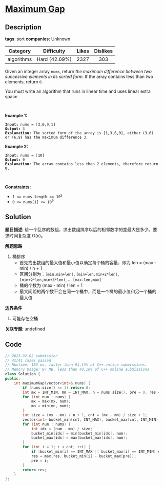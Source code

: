 # [Maximum Gap](https://leetcode.com/problems/maximum-gap/description/)

## Description

**tags**: sort
**companies**: Unknown

|  Category  |  Difficulty   | Likes | Dislikes |
| :--------: | :-----------: | :---: | :------: |
| algorithms | Hard (42.09%) | 2327  |   303    |

<p>Given an integer array <code>nums</code>, return <em>the maximum difference between two successive elements in its sorted form</em>. If the array contains less than two elements, return <code>0</code>.</p>

<p>You must write an algorithm that runs in linear time and uses linear extra space.</p>

<p>&nbsp;</p>
<p><strong>Example 1:</strong></p>

<pre><code><strong>Input:</strong> nums = [3,6,9,1]
<strong>Output:</strong> 3
<strong>Explanation:</strong> The sorted form of the array is [1,3,6,9], either (3,6) or (6,9) has the maximum difference 3.</code></pre>

<p><strong>Example 2:</strong></p>

<pre><code><strong>Input:</strong> nums = [10]
<strong>Output:</strong> 0
<strong>Explanation:</strong> The array contains less than 2 elements, therefore return 0.</code></pre>

<p>&nbsp;</p>
<p><strong>Constraints:</strong></p>

<ul>
  <li><code>1 &lt;= nums.length &lt;= 10<sup>5</sup></code></li>
  <li><code>0 &lt;= nums[i] &lt;= 10<sup>9</sup></code></li>
</ul>

## Solution

**题目描述**: 给一个乱序的数组，求出数组排序以后的相邻数字的差最大是多少。要求时间复杂度 O(n)。

**解题思路**

1. 桶排序
   - 首先找出数组的最大值和最小值以确定每个桶的容量，即为 len = (max - min) / n + 1
   - 区间分别为：`[min,min+len)`, `[min+len,min+2*len)`, `[min+2*len,min+3*len)`, ... `[max-len,max]`
   - 桶的个数为 (max - min) / len + 1
   - 最大间距的两个数不会在同一个桶中，而是一个桶的最小值和另一个桶的最大值

**边界条件**

1. 可能存在空桶

**关联专题**: undefined

## Code

```cpp
// 2023-02-02 submission
// 41/41 cases passed
// Runtime: 183 ms, faster than 94.15% of C++ online submissions.
// Memory Usage: 87 MB, less than 40.16% of C++ online submissions.
class Solution {
public:
    int maximumGap(vector<int>& nums) {
        if (nums.size() <= 1) return 0;
        int mx = INT_MIN, mn = INT_MAX, n = nums.size(), pre = 0, res = 0;
        for (int num : nums) {
            mx = max(mx, num);
            mn = min(mn, num);
        }
        int size = (mx - mn) / n + 1, cnt = (mx - mn) / size + 1;
        vector<int> bucket_min(cnt, INT_MAX), bucket_max(cnt, INT_MIN);
        for (int num : nums) {
            int idx = (num - mn) / size;
            bucket_min[idx] = min(bucket_min[idx], num);
            bucket_max[idx] = max(bucket_max[idx], num);
        }
        for (int i = 1; i < cnt; ++i) {
            if (bucket_min[i] == INT_MAX || bucket_max[i] == INT_MIN) continue;
            res = max(res, bucket_min[i] - bucket_max[pre]);
            pre = i;
        }
        return res;
    }
};
```
